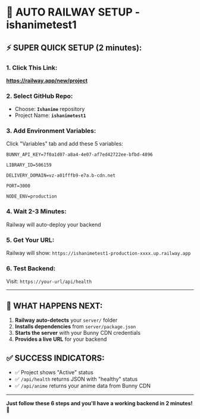 # 🚀 AUTO RAILWAY SETUP - ishanimetest1

## ⚡ SUPER QUICK SETUP (2 minutes):

### 1. Click This Link:
**https://railway.app/new/project**

### 2. Select GitHub Repo:
- Choose: **`Ishanime`** repository
- Project Name: **`ishanimetest1`**

### 3. Add Environment Variables:
Click "Variables" tab and add these 5 variables:

```
BUNNY_API_KEY=7f0a1d07-a8a4-4e07-af7ed42722ee-bfbd-4896
```

```
LIBRARY_ID=506159
```

```
DELIVERY_DOMAIN=vz-a01fffb9-e7a.b-cdn.net
```

```
PORT=3000
```

```
NODE_ENV=production
```

### 4. Wait 2-3 Minutes:
Railway will auto-deploy your backend

### 5. Get Your URL:
Railway will show: `https://ishanimetest1-production-xxxx.up.railway.app`

### 6. Test Backend:
Visit: `https://your-url/api/health`

---

## 🎯 WHAT HAPPENS NEXT:

1. **Railway auto-detects** your `server/` folder
2. **Installs dependencies** from `server/package.json`
3. **Starts the server** with your Bunny CDN credentials
4. **Provides a live URL** for your backend

## ✅ SUCCESS INDICATORS:

- ✅ Project shows "Active" status
- ✅ `/api/health` returns JSON with "healthy" status
- ✅ `/api/anime` returns your anime data from Bunny CDN

---

**Just follow these 6 steps and you'll have a working backend in 2 minutes!** 🚀
